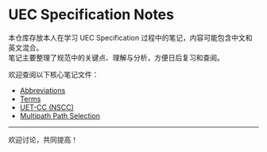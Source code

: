 # UEC Specification Notes

本仓库存放本人在学习 UEC Specification 过程中的笔记，内容可能包含中文和英文混合。  
笔记主要整理了规范中的关键点、理解与分析，方便日后复习和查阅。

欢迎查阅以下核心笔记文件：
- [Abbreviations](Notes/Abbreviation.md)
- [Terms](Notes/Terms.md)
- [UET-CC (NSCC)](Notes/UET-CC.md)  
- [Multipath Path Selection](Notes/multipath.md)



---

欢迎讨论，共同提高！
